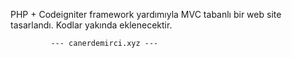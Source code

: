 PHP + Codeigniter framework yardımıyla MVC tabanlı bir web site tasarlandı. Kodlar yakında eklenecektir.

			 --- canerdemirci.xyz ---
